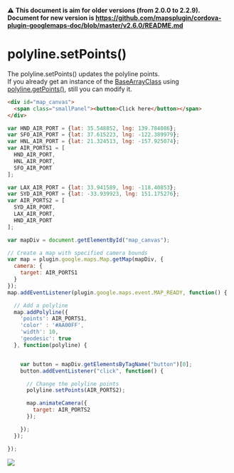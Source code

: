 :warning: **This document is aim for older versions (from 2.0.0 to 2.2.9).
Document for new version is https://github.com/mapsplugin/cordova-plugin-googlemaps-doc/blob/master/v2.6.0/README.md**

# polyline.setPoints()

The polyline.setPoints() updates the polyline points.<br>
If you already get an instance of the [BaseArrayClass](../../BaseArrayClass/README.md) using [polyline.getPoints()](../getPoitns/README.md),
still you can modify it.

```html
<div id="map_canvas">
  <span class="smallPanel"><button>Click here</button></span>
</div>
```

```js
var HND_AIR_PORT = {lat: 35.548852, lng: 139.784086};
var SFO_AIR_PORT = {lat: 37.615223, lng: -122.389979};
var HNL_AIR_PORT = {lat: 21.324513, lng: -157.925074};
var AIR_PORTS1 = [
  HND_AIR_PORT,
  HNL_AIR_PORT,
  SFO_AIR_PORT
];

var LAX_AIR_PORT = {lat: 33.941589, lng: -118.40853};
var SYD_AIR_PORT = {lat: -33.939923, lng: 151.175276};
var AIR_PORTS2 = [
  SYD_AIR_PORT,
  LAX_AIR_PORT,
  HND_AIR_PORT
];

var mapDiv = document.getElementById("map_canvas");

// Create a map with specified camera bounds
var map = plugin.google.maps.Map.getMap(mapDiv, {
  camera: {
    target: AIR_PORTS1
  }
});
map.addEventListener(plugin.google.maps.event.MAP_READY, function() {

  // Add a polyline
  map.addPolyline({
    'points': AIR_PORTS1,
    'color' : '#AA00FF',
    'width': 10,
    'geodesic': true
  }, function(polyline) {


    var button = mapDiv.getElementsByTagName("button")[0];
    button.addEventListener("click", function() {

      // Change the polyline points
      polyline.setPoints(AIR_PORTS2);

      map.animateCamera({
        target: AIR_PORTS2
      });

    });
  });

});

```

![](image.gif)
